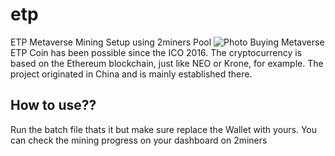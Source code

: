 # etp
ETP Metaverse Mining Setup using 2miners Pool
![Photo](https://cdn.discordapp.com/attachments/959960625969238026/960213114442383370/Screenshot_249.png)
Buying Metaverse ETP Coin has been possible since the ICO 2016. The cryptocurrency is based on the Ethereum blockchain, just like NEO or Krone, for example. The project originated in China and is mainly established there.

## How to use??
Run the batch file thats it but make sure replace the Wallet with yours. You can check the mining progress on your dashboard on 2miners
